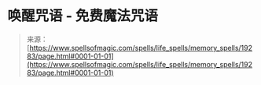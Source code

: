 <!--yml

category: 未分类

date: 2024-06-12 19:01:07

-->

# 唤醒咒语 - 免费魔法咒语

> 来源：[https://www.spellsofmagic.com/spells/life_spells/memory_spells/19283/page.html#0001-01-01](https://www.spellsofmagic.com/spells/life_spells/memory_spells/19283/page.html#0001-01-01)
